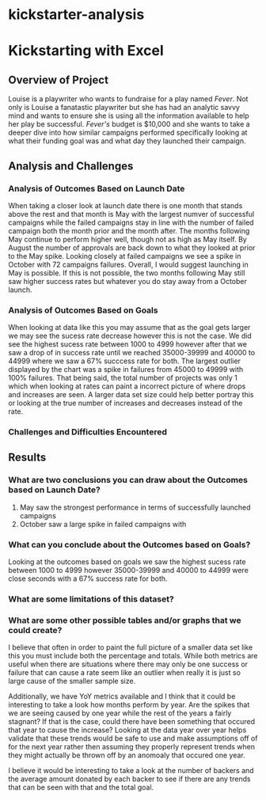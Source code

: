# kickstarter-analysis


# Kickstarting with Excel

## Overview of Project

Louise is a playwriter who wants to fundraise for a play named _Fever_. Not only is Louise a fanatastic playwriter but she has had an analytic savvy mind and wants to ensure she is using all the information available to help her play be successful. _Fever's_ budget is $10,000 and she wants to take a deeper dive into how similar campaigns performed specifically looking at what their funding goal was and what day they launched their campaign. 

## Analysis and Challenges

### Analysis of Outcomes Based on Launch Date
When taking a closer look at launch date there is one month that stands above the rest and that month is May with the largest numver of successful campaigns while the failed campaigns stay in line with the number of failed campaign both the month prior and the month after. The months following May continue to perform higher well, though not as high as May itself. By August the number of approvals are back down to what they looked at prior to the May spike. Looking closely at failed campaigns we see a spike in October with 72 campaigns failures. Overall, I would suggest launching in May is possible. If this is not possible, the two months following May still saw higher success rates but whatever you do stay away from a October launch. 


### Analysis of Outcomes Based on Goals
When looking at data like this you may assume that as the goal gets larger we may see the sucess rate decrease however this is not the case. We did see the  highest sucess rate between 1000 to 4999 however after that we saw a drop of in success rate until we reached 35000-39999 and 40000 to 44999 where we saw a 67% succcess rate for both. The largest outlier displayed by the chart was a spike in failures from 45000 to 49999 with 100% failures. That being said, the total number of projects was only 1 which when looking at rates can paint a incorrect picture of where drops and increases are seen. A larger data set size could help better portray this or looking at the true number of increases and decreases instead of the rate.

### Challenges and Difficulties Encountered

## Results

### What are two conclusions you can draw about the Outcomes based on Launch Date?
1. May saw the strongest performance in terms of successfully launched campaigns
2. October saw a large spike in failed campaigns with 

### What can you conclude about the Outcomes based on Goals?
Looking at the outcomes based on goals we saw the highest sucess rate between 1000 to 4999 however 35000-39999 and 40000 to 44999 were close seconds with a 67% success rate for both.

### What are some limitations of this dataset?


### What are some other possible tables and/or graphs that we could create?
I believe that often in order to paint the full picture of a smaller data set like this you must include both the percentage and totals. While both metrics are useful when there are situations where there may only be one success or failure that can cause a rate seem like an outlier when really it is just so large cause of the smaller sample size. 

Additionally, we have YoY metrics available and I think that it could be interesting to take a look how months perform by year. Are the spikes that we are seeing caused by one year while the rest of the years a fairly stagnant? If that is the case, could there have been something that occured that year to cause the increase? Looking at the data year over year helps validate that these trends would be safe to use and make assumptions off of for the next year rather then assuming they properly represent trends when they might actually be thrown off by an anomoaly that occured one year.

I believe it would be interesting to take a look at the number of backers and the average amount donated by each backer to see if there are any trends that can be seen with that and the total goal.
